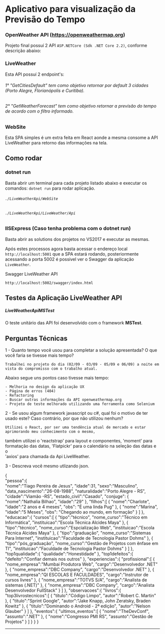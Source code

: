 # Aplicativo para visualização da Previsão do Tempo

### OpenWeather API (https://openweathermap.org)

Projeto final possuí 2 API `ASP.NETCore (Sdk .NET Core 2.2)`, conforme descrição abaixo:

### LiveWeather

Esta API possuí 2 endpoint's:

######  1° "GetCitiesDefault" tem como objetivo retornar por default 3 cidades (Porto Alegre, Florianópolis e Curitiba).
######  2° "GetWeatherForecast" tem como objetivo retornar a previsão do tempo de acordo com o filtro informado.

### WebSite

Esta SPA simples é um extra feita em React aonde a mesma consome a API LiveWeather para retorno das informações na tela.

## Como rodar

### dotnet run

Basta abrir um terminal para cada projeto listado abaixo e executar os comandos: `dotnet run` para rodar aplicação.

###### `./LiveWeatherApi/WebSite`
###### `./LiveWeatherApi/LiveWeather/Api`

### IISExpress (Caso tenha problema com o dotnet run)

Basta abrir as solutions dos projetos no VS2017 e executar as mesmas.

Após estes processos agora basta acessar o endereço local `http://localhost:5001` que a SPA estará rodando,
posteriormente acessando a porta 5002 é possivel ver o Swagger da aplicação `LiveWeather`.

Swagger LiveWeather API

```
http://localhost:5002/swagger/index.html
```

## Testes da Aplicação LiveWeather API

##### LiveWeatherApiMSTest

O teste unitário das API foi desenvolvido com o framework <b>MSTest</b>.


## Perguntas Técnicas

1 - Quanto tempo você usou para completar a solução apresentada? O que você faria se tivesse mais tempo?
	 
	Trabalhei no projeto do dia (02/09 - 03/09 - 05/09 e 06/09) a noite em vista do compromisso com o trabalho atual. 
  Abaixo segue uns pontos caso tivesse mais tempo:
  
	- Melhoria no design da aplicação UX
	- Página de erros (404)
	- Refactoring
	- Buscar outras informações da API openweathermap.org
	- Projeto de teste melhorado utilizando uma ferramenta como Selenium

2 - Se usou algum framework javascript ou c#, qual foi o motivo de ter usado este?
Caso contrário, por que não utilizou nenhum?

	Utilizei o React, por ser uma tendência atual de mercado e estar aprimorando meu conhecimento com o mesmo,
  também utilizei o 'reactstrap' para layout e componentes, 'moment' para formatação das datas,
  'Flatpickr' para o calendário na seleção das datas e o <br /> 'axios' para chamada da Api LiveWeather.

3 - Descreva você mesmo utlizando json.

{  
   "pessoa":{  
      "nome":"Tiago Pereira de Jesus",
      "idade":31,
	  "sexo":"Masculino",
	  "data_nascimento":"26-08-1988",
	  "naturalidade":"Porto Alegre - RS",
	  "cidade":"Viamão -RS",
	  "estado_civil":"Casado",
	  "conjuge": {
				"nome":"Nathalia Bilhao",
				"idade":"29"
	   },
	  "filhos":[
			{
				"nome":"Charlote",
				"idade":"2 anos e 4 meses",
				"obs": "É uma linda Pug"
			},
			{
				"nome":"Marina",
				"idade":"5 Meses",
				"obs": "Chegando ao mundo, em formação"
			}
		]
   },
   "educacao":{
	   "cursos":[
			{
				"tipo":"técnico",
				"nome_curso":"Técnico em Informática",
				"instituicao":"Escola Técnica Alcides Maya"
			},
			{
				"tipo":"técnico",
				"nome_curso":"Espcialização Web",
				"instituicao":"Escola Técnica Alcides Maya"
			},
			{
				"tipo":"graduação",
				"nome_curso":"Sistemas Para Internet",
				"instituicao":"Faculdade de Tecnologia Pastor Dohms"
			},
			{
				"tipo":"pós_graduação",
				"nome_curso":"Gestão de Projetos com ênfase em TI",
				"instituicao":"Faculdade de Tecnologia Pastor Dohms"
			}
		]
	},
	"top1qualidade":{
		"qualidade":"Honestidade"
	},
	"top1defeitos":{
		"defeito":"Confiar demais nos outros"
	},
	"experiencias":{
		"profissional":[
			{
				"nome_empresa":"Mumbai Produtora Web",
				"cargo":"Desenvolvedor .NET"
			},
			{
				"nome_empresa":"DBC Company",
				"cargo":"Desenvolvedor .NET"
			},
			{
				"nome_empresa":"QI ESCOLAS E FACULDADES",
				"cargo":"Instrutor de cursos livres"
			},
			{
				"nome_empresa":"TOTVS S/A",
				"cargo":"Analista de sistemas (.NET)"
			},
			{
				"nome_empresa":"DBC Company",
				"cargo":"Analista Desenvolvedor FullStack"
			}
		]
	},
	"observacoes":{
		"livros":{
			"top3livrostecnicos":[
				{
					"titulo":"Código Limpo",
					"autor":"Robert C. Martin"
				},
				{
					"titulo":"Sprint Google",
					"autor":"Jake Knapp, John Zeratsky, Braden Kowitz"
				},
				{
					"titulo":"Dominando o Android - 2ª edição",
					"autor":"Nelson Glauber"
				}
			]
		},
		"eventos":{
			"ultimos_eventos":[
				{
					"nome":"TheDevConf",
					"assunto":".NET"
				},
				{
					"nome":"Congresso PMI RS",
					"assunto":"Gestão de Projetos"
				}
			]
		}
	}
}

-------------------------------------------------------------------------------
